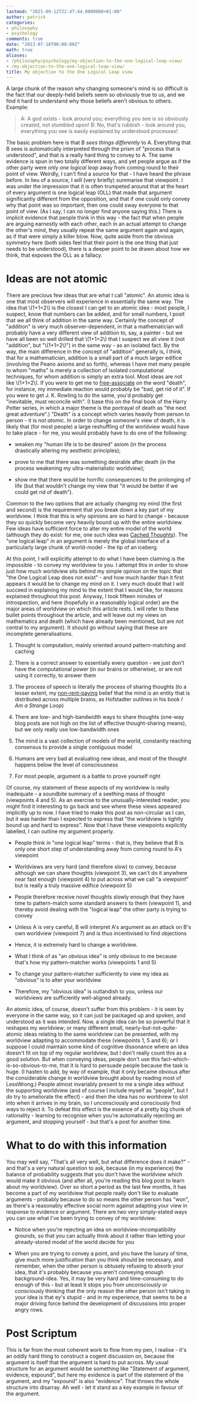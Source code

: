 ```yaml
---
lastmod: "2021-09-12T22:47:44.0000000+01:00"
author: patrick
categories:
- philosophy
- psychology
comments: true
date: "2013-07-18T00:00:00Z"
math: true
aliases:
- /philosophy/psychology/my-objection-to-the-one-logical-leap-view/
- /my-objection-to-the-one-logical-leap-view/
title: My objection to the One Logical Leap view
---
```

A large chunk of the reason why changing someone's mind is so difficult is the fact that our deeply-held beliefs seem so obviously true to us, and we find it hard to understand why those beliefs aren't obvious to others. Example:

> A: A god exists - look around you; everything you see is so obviously created, not stumbled upon!
> B: No, that's rubbish - look around you, everything you see is easily explained by understood processes!

The basic problem here is that B *sees things differently* to A. Everything that B sees is automatically interpreted through the prism of "process that is understood", and that is a really hard thing to convey to A. The same evidence is spun in two totally different ways, and yet people argue as if the other party were only *one logical leap* away from coming round to their point of view. Weirdly, I can't find a source for that - I have heard the phrase before. In lieu of a source, I will (very briefly) summarise that viewpoint. I was under the impression that it is often trumpeted around that at the heart of every argument is one logical leap (OLL) that made that argument significantly different from the opposition, and that if one could only convey why that point was so important, then one could sway everyone to that point of view. (As I say, I can no longer find anyone saying this.) There is implicit evidence that people think in this way - the fact that when people are arguing earnestly with each other, each in an actual attempt to change the other's mind, they usually repeat the same argument again and again, as if that were simply a killer blow. Now, quite aside from the obvious symmetry here (both sides feel that their point is the one thing that just needs to be understood), there is a deeper point to be drawn about how we think, that exposes the OLL as a fallacy.

# Ideas are not atomic

There are precious few ideas that are what I call "atomic". An atomic idea is one that most observers will experience in essentially the same way. The idea that \\(1+1=2\\) is the closest I can get to an atomic idea - most people, I suspect, know that numbers can be added, and for small numbers, I posit that we all think of addition in the same way. Certainly the concept of "addition" is very much observer-dependent, in that a mathematician will probably have a very different view of addition to, say, a painter - but we have all been so well drilled that \\(1+1=2\\) that I suspect we all view it (not "addition", but "\\(1+1=2\\)") in the same way - as an isolated fact. By the way, the main difference in the concept of "addition" generally is, I think, that for a mathematician, addition is a small part of a much larger edifice (involving the Peano axioms and so forth), whereas I have met many people to whom "maths" is merely a collection of isolated computational techniques, for whom addition is simply an extra tool. Most ideas are not like \\(1+1=2\\). If you were to get me to [free-associate](https://en.wikipedia.org/wiki/Free_association_%28psychology%29) on the word "death", for instance, my immediate reaction would probably be "bad, get rid of it". If you were to get J. K. Rowling to do the same, you'd probably get "inevitable, must reconcile with". (I base this on the final book of the Harry Potter series, in which a major theme is the portrayal of death as "the next great adventure".) "Death" is a concept which varies heavily from person to person - it is *not atomic*. In order to change someone's view of death, it is likely that (for most people) a large reshuffling of the worldview would have to take place - for me, you would probably have to do one of the following:

*   weaken my "human life is to be desired" axiom (in the process drastically altering my aesthetic principles);

*   prove to me that there was something desirable after death (in the process weakening my ultra-materialistic worldview);

*   show me that there would be horrific consequences to the prolonging of life (but that wouldn't change my view that "it would be better if we could get rid of death").

Common to the two options that are actually changing my mind (the first and second) is the requirement that you break down a key part of my worldview. I think that this is why opinions are so hard to change - because they so quickly become very heavily bound up with the entire worldview. Few ideas have sufficient force to alter my entire model of the world (although they do exist: for me, one such idea was [Cached Thoughts](http://lesswrong.com/lw/k5/cached_thoughts/)). The "one logical leap" in an argument is merely the global interface of a particularly large chunk of world-model - the tip of an iceberg.

At this point, I will explicitly attempt to do what I have been claiming is the impossible - to convey my worldview to you. I attempt this in order to show just how much worldview sits behind my simple opinion on the topic that "the One Logical Leap does not exist" - and how much harder than it first appears it would be to change my mind on it. I very much doubt that I will succeed in explaining my mind to the extent that I would like, for reasons explained throughout this post. Anyway, I took fifteen minutes of introspection, and here (hopefully in a reasonably logical order) are the major areas of worldview on which this article rests. I will refer to these bullet points throughout the article, and will leave out my views on mathematics and death (which have already been mentioned, but are not central to my argument). It should go without saying that these are incomplete generalisations.

1.  Thought is computation, mainly oriented around pattern-matching and caching

2.  There is a correct answer to essentially every question - we just don't have the computational power (in our brains or otherwise), or are not using it correctly, to answer them

3.  The process of speech is literally the process of sharing thoughts (to a lesser extent, my [non-rent-paying](http://lesswrong.com/lw/i3/making_beliefs_pay_rent_in_anticipated_experiences/) belief that the mind is an entity that is distributed across multiple brains, as Hofstadter outlines in his book *I Am a Strange Loop*)

4.  There are low- and high-bandwidth ways to share thoughts (one-way blog posts are not high on the list of effective thought-sharing means), but we only really use low-bandwidth ones

5.  The mind is a vast collection of models of the world, constantly reaching consensus to provide a single contiguous model

6.  Humans are very bad at evaluating new ideas, and most of the thought happens below the level of consciousness

7.  For most people, argument is a battle to prove yourself right

Of course, my statement of these aspects of my worldview is really inadequate - a soundbite summary of a seething mass of thought (viewpoints 4 and 5). As an exercise to the unusually-interested reader, you might find it interesting to go back and see where these views appeared implicitly up to now. I have tried to make this post as non-circular as I can, but it was harder than I expected to express that "the worldview is tightly bound up and hard to express". Now that I have these viewpoints explicitly labelled, I can outline my argument properly.

*   People think in "one logical leap" terms - that is, they believe that B is only one short step of understanding away from coming round to A's viewpoint

*   Worldviews are very hard (and therefore slow) to convey, because although we can share thoughts (viewpoint 3), we can't do it anywhere near fast enough (viewpoint 4) to put across what we call "a viewpoint" but is really a truly massive edifice (viewpoint 5)

*   People therefore receive novel thoughts slowly enough that they have time to pattern-match some standard answers to them (viewpoint 1), and thereby avoid dealing with the "logical leap" the other party is trying to convey

*   Unless A is very careful, B will interpret A's argument as an attack on B's own worldview (viewpoint 7) and is thus incentivised to find objections

*   Hence, it is extremely hard to change a worldview.

*   What I think of as "an obvious idea" is only obvious to me because that's how my pattern-matcher works (viewpoints 1 and 5)

*   To change your pattern-matcher sufficiently to view my idea as "obvious" is to alter your worldview

*   Therefore, my "obvious idea" is outlandish to you, unless our worldviews are sufficiently well-aligned already.

An atomic idea, of course, doesn't suffer from this problem - it is seen by everyone in the same way, so it can just be packaged up and spoken, and understood as it was intended. Now, a single idea can be so powerful that it reshapes my worldview; or many different small, nearly-but-not-quite-atomic ideas relating to the same worldview can be presented, with my worldview adapting to accommodate these (viewpoints 1, 5 and 6); or I suppose I could maintain some kind of cognitive dissonance where an idea doesn't fit on top of my regular worldview, but I don't really count this as a good solution. But when conveying ideas, people don't use this fact-which-is-so-obvious-to-me, that it is hard to persuade people because the task is huge. (I hasten to add, by way of example, that it only became obvious after the considerable change in worldview brought about by reading most of LessWrong.) People almost invariably present to me a single idea without the supporting worldview (and of course I include myself as "people", but I do try to ameliorate the effect) - and then the idea has no worldview to slot into when it arrives in my brain, so I unconsciously and consciously find ways to reject it. To defeat this effect is the essence of a pretty big chunk of rationality - learning to recognise when you're automatically rejecting an argument, and stopping yourself - but that's a post for another time.

# What to do with this information

You may well say, "That's all very well, but what difference does it make?" - and that's a very natural question to ask, because (in my experience) the balance of probability suggests that you don't have the worldview which would make it obvious (and after all, you're reading this blog post to learn about my worldview). Over so short a period as the last few months, it has become a part of my worldview that people really don't like to evaluate arguments - probably because to do so means the other person has "won", as there's a reasonably effective social norm against adapting your view in response to evidence or argument. There are two very simply-stated ways you can use what I've been trying to convey of my worldview:

*   Notice when you're rejecting an idea on worldview-incompatibility grounds, so that you can actually think about it rather than letting your already-stored model of the world decide for you

*   When you are trying to convey a point, and you have the luxury of time, give much more justification than you think should be necessary, and remember, when the other person is obtusely refusing to absorb your idea, that it's probably because you aren't conveying enough background-idea. Yes, it may be very hard and time-consuming to do enough of this - but at least it stops you from unconsciously or consciously thinking that the only reason the other person isn't taking in your idea is that ey's stupid - and in my experience, that seems to be a major driving force behind the development of discussions into proper angry rows.

# Post Scriptum

This is far from the most coherent work to flow from my pen, I realise - it's an oddly hard thing to construct a cogent discussion on, because the argument is itself that the argument is hard to put across. My usual structure for an argument would be something like "Statement of argument, evidence, expound", but here my evidence is part of the statement of the argument, and my "expound" is also "evidence". That throws the whole structure into disarray. Ah well - let it stand as a key example in favour of the argument.
